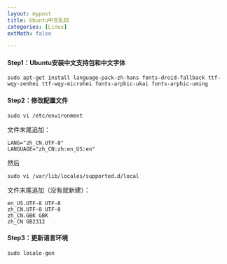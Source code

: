 ```yaml
---
layout: mypost
title: Ubuntu中文乱码
categories: [Linux]
extMath: false

---
```


#### Step1：Ubuntu安装中文支持包和中文字体

```
sudo apt-get install language-pack-zh-hans fonts-droid-fallback ttf-wqy-zenhei ttf-wqy-microhei fonts-arphic-ukai fonts-arphic-uming
```

#### Step2：修改配置文件

```
sudo vi /etc/environment
```

文件末尾追加：

```
LANG="zh_CN.UTF-8"
LANGUAGE="zh_CN:zh:en_US:en"
```

然后

```
sudo vi /var/lib/locales/supported.d/local
```

文件末尾追加（没有就新建）：

```
en_US.UTF-8 UTF-8
zh_CN.UTF-8 UTF-8
zh_CN.GBK GBK
zh_CN GB2312
```

#### Step3：更新语言环境

```
sudo locale-gen
```



<div class="wildfire_thread">
<script src="https://utteranc.es/client.js"
        repo="hitptep/hitptep.github.io"
        issue-term="pathname"
        theme="photon-dark"
        crossorigin="anonymous"
        async>
</script>
</div>




